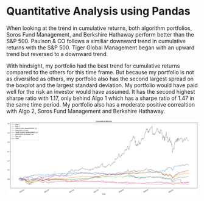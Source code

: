 # Quantitative Analysis using Pandas

When looking at the trend in cumulative returns, both algorithm portfolios, Soros Fund Management, and Berkshire Hathaway perform better than the S&P 500. Paulson & CO follows a similiar downward trend in cumulative returns with the S&P 500. Tiger Global Management began with an upward trend but reversed to a downward trend.

With hindsight, my portfolio had the best trend for cumulative returns compared to the others for this time frame. But because my portfolio is not as diversifed as others, my portfolio also has the second largest spread on the boxplot and the largest standard deviation. My portfolio would have paid well for the risk an investor would have assumed. It has the second highest sharpe ratio with 1.17, only behind Algo 1 which has a sharpe ratio of 1.47 in the same time period. My portfolio also has a moderate positive correaltion with Algo 2, Soros Fund Management and Berkshire Hathaway.


![Portfolio Daily Returns](images/Portfolio_Daily_Returns.png)
